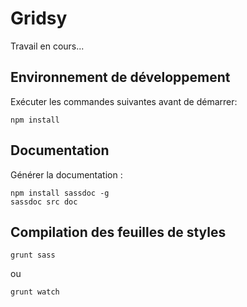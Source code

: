 Gridsy
======

Travail en cours...

Environnement de développement
------------------------------

Exécuter les commandes suivantes avant de démarrer:

```
npm install
```

Documentation
-------------

Générer la documentation :

```
npm install sassdoc -g
sassdoc src doc
```

Compilation des feuilles de styles
----------------------------------

```
grunt sass
```
ou
```
grunt watch
```
